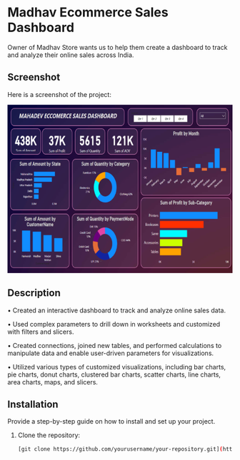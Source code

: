 # Madhav Ecommerce Sales Dashboard

Owner of Madhav Store wants us to help them create a dashboard to track and analyze their online sales across India. 

## Screenshot

Here is a screenshot of the project:

![Project Screenshot](./BI_pro_1.png)

## Description

• Created an interactive dashboard to track and analyze online sales data.

• Used complex parameters to drill down in worksheets and customized with filters and slicers.

• Created connections, joined new tables, and performed calculations to manipulate data and enable user-driven parameters for visualizations.

• Utilized various types of customized visualizations, including bar charts, pie charts, donut charts, clustered bar charts, scatter charts, line charts, area charts, maps, and slicers.

## Installation

Provide a step-by-step guide on how to install and set up your project.

1. Clone the repository:
   ```bash
   [git clone https://github.com/yourusername/your-repository.git](https://github.com/Shubhamdiwakarkadam/Ecommerce-sales-Dashboard-POWERBI-1.git)
